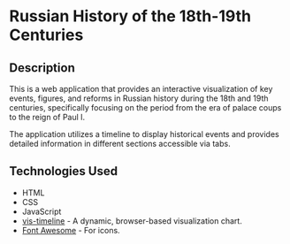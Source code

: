 # Russian History of the 18th-19th Centuries

## Description
This is a web application that provides an interactive visualization of key events, figures, and reforms in Russian history during the 18th and 19th centuries, specifically focusing on the period from the era of palace coups to the reign of Paul I.

The application utilizes a timeline to display historical events and provides detailed information in different sections accessible via tabs.

## Technologies Used
- HTML
- CSS
- JavaScript
- [vis-timeline](https://visjs.github.io/vis-timeline/docs/timeline/) - A dynamic, browser-based visualization chart.
- [Font Awesome](https://fontawesome.com/) - For icons.
